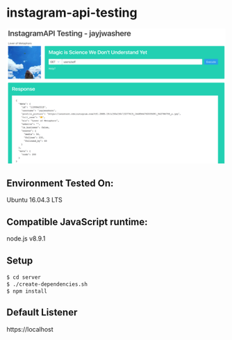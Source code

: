 # instagram-api-testing

![alt text](https://raw.githubusercontent.com/stockhausenj/instagram-api-testing/master/instagram-api-client.png)

## Environment Tested On:
Ubuntu 16.04.3 LTS

## Compatible JavaScript runtime:
node.js v8.9.1

## Setup
```
$ cd server
$ ./create-dependencies.sh
$ npm install
```

## Default Listener
https://localhost
